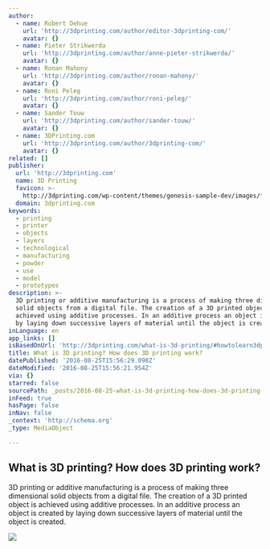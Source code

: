 ```yaml
---
author:
  - name: Robert Dehue
    url: 'http://3dprinting.com/author/editor-3dprinting-com/'
    avatar: {}
  - name: Pieter Strikwerda
    url: 'http://3dprinting.com/author/anne-pieter-strikwerda/'
    avatar: {}
  - name: Ronan Mahony
    url: 'http://3dprinting.com/author/ronan-mahony/'
    avatar: {}
  - name: Roni Peleg
    url: 'http://3dprinting.com/author/roni-peleg/'
    avatar: {}
  - name: Sander Touw
    url: 'http://3dprinting.com/author/sander-touw/'
    avatar: {}
  - name: 3DPrinting.com
    url: 'http://3dprinting.com/author/3dprinting-com/'
    avatar: {}
related: []
publisher:
  url: 'http://3dprinting.com'
  name: 3D Printing
  favicon: >-
    http://3dprinting.com/wp-content/themes/genesis-sample-dev/images/favicon.ico
  domain: 3dprinting.com
keywords:
  - printing
  - printer
  - objects
  - layers
  - technological
  - manufacturing
  - powder
  - use
  - model
  - prototypes
description: >-
  3D printing or additive manufacturing is a process of making three dimensional
  solid objects from a digital file. The creation of a 3D printed object is
  achieved using additive processes. In an additive process an object is created
  by laying down successive layers of material until the object is created.
inLanguage: en
app_links: []
isBasedOnUrl: 'http://3dprinting.com/what-is-3d-printing/#howtolearn3dprinting'
title: What is 3D printing? How does 3D printing work?
datePublished: '2016-08-25T15:56:29.098Z'
dateModified: '2016-08-25T15:56:21.954Z'
via: {}
starred: false
sourcePath: _posts/2016-08-25-what-is-3d-printing-how-does-3d-printing-work.md
inFeed: true
hasPage: false
inNav: false
_context: 'http://schema.org'
_type: MediaObject

---
```

<article style=""><h1>What is 3D printing? How does 3D printing work?</h1><p>3D printing or additive manufacturing is a process of making three dimensional solid objects from a digital file. The creation of a 3D printed object is achieved using additive processes. In an additive process an object is created by laying down successive layers of material until the object is created.</p><img src="http://3dprinting.com/wp-content/uploads/2012/06/3dprinting-Infographic.jpg" /></article>